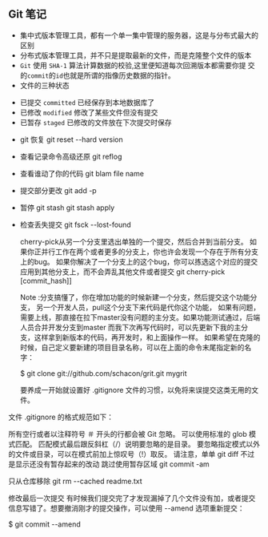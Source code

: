 ## Git 笔记
* 集中式版本管理工具，都有一个单一集中管理的服务器，这是与分布式最大的区别
* 分布式版本管理工具，并不只是提取最新的文件，而是克隆整个文件的版本
* `Git` 使用 `SHA-1` 算法计算数据的校验,这里便知道每次回溯版本都需要你提
  交的`commit`的`id`也就是所谓的指像历史数据的指针。
* 文件的三种状态
 - 已提交 `committed` 已经保存到本地数据库了
 - 已修改 `modified`  修改了某些文件但没有提交
 - 已暂存 `staged`    已修改的文件放在下次提交时保存

 * git 恢复
    git reset --hard version
 
 * 查看记录命令高级还原
    git reflog
 
 * 查看谁动了你的代码
    git blam file name
 
 * 提交部分更改
    git add -p
 * 暂停
    git stash
    git stash apply
 
 * 检查丢失提交
    git fsck --lost-found

     cherry-pick从另一个分支里选出单独的一个提交，然后合并到当前分支。
     如果你正并行工作在两个或者更多的分支上，你也许会发现一个存在于所有分支上的bug。
     如果你解决了一个分支上的这个bug，你可以拣选这个对应的提交应用到其他分支上，而不会弄乱其他文件或者提交
     git cherry-pick [commit_hash]]


    Note :分支搞懂了，你在增加功能的时候新建一个分支，然后提交这个功能分支， 另一个开发人员，pull这个分支下来代码是代你这个功能，
    如果有问题，需要上线，那直接在拉下master没有问题的主分支。如果功能测试通过，后端人员合并开发分支到master
    而我下次再写代码时，可以先更新下我的主分支，这样拿到新版本的代码，再开发时，和上面操作一样。
    如果希望在克隆的时候，自己定义要新建的项目目录名称，可以在上面的命令末尾指定新的名字：

    $ git clone git://github.com/schacon/grit.git mygrit

    要养成一开始就设置好 .gitignore 文件的习惯，以免将来误提交这类无用的文件。

文件 .gitignore 的格式规范如下：

所有空行或者以注释符号 ＃ 开头的行都会被 Git 忽略。
可以使用标准的 glob 模式匹配。
匹配模式最后跟反斜杠（/）说明要忽略的是目录。
要忽略指定模式以外的文件或目录，可以在模式前加上惊叹号（!）取反。
请注意，单单 git diff 不过是显示还没有暂存起来的改动
跳过使用暂存区域
git commit -am

只从仓库移除
git rm --cached readme.txt

修改最后一次提交
有时候我们提交完了才发现漏掉了几个文件没有加，或者提交信息写错了。想要撤消刚才的提交操作，可以使用 --amend 选项重新提交：

$ git commit --amend
